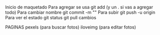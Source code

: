 Inicio de maquetado
Para agregar se usa git add (y un . si vas a agregar todo)
Para cambiar nombre git commit -m ""
Para subir git push -u origin
Para ver el estado git status
git pull
cambios

PAGINAS 
pexels (para buscar fotos)
iloveimg (para editar fotos)
